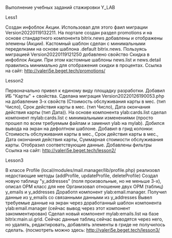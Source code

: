 Выполнение учебных заданий стажировки Y_LAB

Less1

Создан инфоблок Акции. Использовал для этого фаил миграции Version20220119132211. На портале создан раздел promotions и на основе стандартного компонента bitrix.news добавлены и отображены элемены (Акции). Кастомный шаблон сделан с минимальными переделками на основе шаблона .default bitrix.news. Пользуясь миграцией Version20220119121250 добавлено свойство Скидка в инфоблок Акции. При этом кастомные шаблоны news.list и news.detail правились минимально для отображения скидки в процентах. Ссылка на сайт: http://valeri5e.beget.tech/promotions/

Lesson2

Первоначально привел к единому виду площадку разработки. Добавил ИБ "Карты" + свойства. Сделана миграция Version20220126190053.php на добавление 3-х свойств (Стоимость обслуживания карты в мес. (тип Число), Срок действия карты в мес. (тип Число), Дата окончания действия карты (тип Дата)). На основе компонента ylab:cards.list сделал компонент mylab:cards.list с минимальными изменениями (просто прошел по всем требуемым файлам и заменил ylab на mylab). Добился вывода на экран на дефолтном шаблоне. Добавил в грид колонки: Стоимость обслуживания карты в мес., Срок действия карты в мес., Дата окончания действия карты, Суммарная стоимости обслуживания карты. Отобразил соответствующие данные. Добавлены фильтры
Ссылка на сайт: http://valeri5e.beget.tech/lesson2/


Lesson3

В классе Profile (local/modules/mail.manager/lib/profile.php) реализовл недостающие методы (addProfile, updateProfile, deleteProfile)
Создал новую таблицу "y_addresses" (поля произвольные, но не меньше 3-х), описал ОРМ класс для нее
Организовал отношение двух ОРМ (таблиц) y_emails и y_addresses
Доработл компонент ylab:email.manager. Получил данные из y_emails со связанными данными из y_addresses
Вывел требуемые данные на экран через доработанный шаблон компонента ylab:email.manager (сейчас вывод через этот компонент закомментирован)
Сделал новый компонент mylab:emails.list на базе bitrix:main.ui.grid.
Сейчас данные таблиц сейчас выводятся через него, но удалять, редактировать, добавлять элементы в гриде не получилось сделать.
(посмотреть можно здесь: http://valeri5e.beget.tech/lesson3/ 
